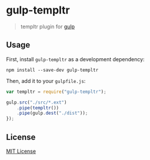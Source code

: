 # gulp-templtr

> templtr plugin for [gulp](https://github.com/wearefractal/gulp)

## Usage

First, install `gulp-templtr` as a development dependency:

```shell
npm install --save-dev gulp-templtr
```

Then, add it to your `gulpfile.js`:

```javascript
var templtr = require("gulp-templtr");

gulp.src("./src/*.ext")
	.pipe(templtr())
	.pipe(gulp.dest("./dist"));
});
```

## License

[MIT License](http://en.wikipedia.org/wiki/MIT_License)